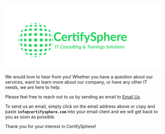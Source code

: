 
![CertifySphere](/img/certifysphere_banner.png)

We would love to hear from you! Whether you have a question about our services, want to learn more about our company, or have any other IT needs, we are here to help.

Please feel free to reach out to us by sending an email to [Email Us](mailto:info@certifysphere.com).

To send us an email, simply click on the email address above or copy and paste **`info@certifysphere.com`** into your email client and we will get back to you as soon as possible.

Thank you for your interest in CertifySphere!
